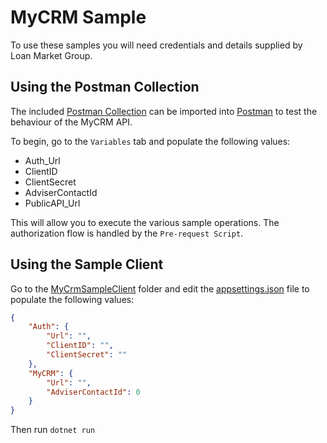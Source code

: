 # MyCRM Sample

To use these samples you will need credentials and details supplied by Loan Market Group.

## Using the Postman Collection

The included [Postman Collection](MyCRM%20API%20Sample.postman_collection.json) can be imported into [Postman](https://www.postman.com/) to test the behaviour of the MyCRM API.

To begin, go to the `Variables` tab and populate the following values:

- Auth_Url
- ClientID
- ClientSecret
- AdviserContactId
- PublicAPI_Url

This will allow you to execute the various sample operations. The authorization flow is handled by the `Pre-request Script`.

## Using the Sample Client

Go to the [MyCrmSampleClient](./MyCrmSampleClient) folder and edit the [appsettings.json](./MyCrmSampleClient/appsettings.json) file to populate the following values:

```json
{
    "Auth": {
        "Url": "",
        "ClientID": "",
        "ClientSecret": ""
    },
    "MyCRM": {
        "Url": "",
        "AdviserContactId": 0
    }
}
```

Then run `dotnet run`
